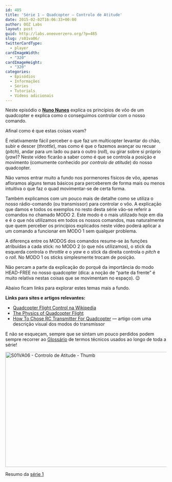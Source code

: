 ```yaml
---
id: 485
title: 'Série 1 — Quadcopter — Controlo de Atitude'
date: 2015-02-02T16:06:33+00:00
author: OOZ Labs
layout: post
guid: http://labs.oneoverzero.org/?p=485
slug: /s01va06/
twitterCardType:
  - player
cardImageWidth:
  - "320"
cardImageHeight:
  - "320"
categories:
  - Episódios
  - Informações
  - Séries
  - Tutorials
  - Vídeos adicionais
---
```

Neste episódio o [**Nuno Nunes**](http://labs.oneoverzero.org/equipa/nuno-nunes/ "Nuno Nunes") explica os princípios de vôo de um quadcopter e explica como o conseguimos controlar com o nosso comando.

<p style="text-align: center;">
</p>

Afinal como é que estas coisas voam?

É relativamente fácil perceber o que faz um multicopter levantar do chão, subir e descer (_throttle_), mas como é que o fazemos avançar ou recuar (_pitch_), andar para um lado ou para o outro (_roll_), ou girar sobre si próprio (_yaw_)? Neste vídeo ficarão a saber como é que se controla a posição e movimento (comumente conhecido por _controlo de atitude_) do nosso quadcopter.

Não vamos entrar muito a fundo nos pormenores físicos de vôo, apenas afloramos alguns temas básicos para perceberem de forma mais ou menos intuitiva o que faz o quad movimentar-se de certa forma.

Também explicamos com um pouco mais de detalhe como se utiliza o nosso rádio-comando (ou transmissor) para controlar o vôo. A explicação que damos e todos os exemplos no resto desta série vão-se referir a comandos no chamado MODO 2. Este modo é o mais utilizado hoje em dia e é o que nós utilizamos em todos os nossos comandos, mas naturalmente que quem perceber os princípios explicados neste vídeo poderá aplicar a um comando a funcionar em MODO 1 sem qualquer problema.

A diferença entre os MODOS dos comandos resume-se às funções atribuídas a cada stick: no MODO 2 (o que nós utilizamos), o stick da esquerda controla o _throttle_ e o _yaw_ e o stick da direita controla o _pitch_ e o _roll_. No MODO 1 os sticks simplesmente trocam de posição.

Não percam a parte da explicação do porquê da importância do modo HEAD-FREE no nosso quadcopter (dica: a noção de &#8220;parte da frente&#8221; é muito relativa nestas coisas que se movimentam no espaço). 😉

Abaixo ficam links para explorar estes temas mais a fundo.

**Links para sites e artigos relevantes:**

  * <a title="Quadcopter Flight Control - Wikipedia" href="http://en.wikipedia.org/wiki/Quadcopter#Flight_control" target="_blank">Quadcopter Flight Control na Wikipedia</a>
  * <a title="The Physics of Quadcopter Flight" href="http://blacktieaerial.com/2014/04/29/the-physics-of-quadcopter-flight/" target="_blank">The Physics of Quadcopter Flight</a>
  * <a title="How To Choose RC Transmitter for Quadcopter" href="http://blog.oscarliang.net/choose-rc-transmitter-quadcopter/" target="_blank">How To Chose RC Transmitter For Quadcopter</a> — artigo com uma descrição visual dos modos do transmissor

E não se esqueçam, sempre que se sintam um pouco perdidos podem sempre recorrer ao [Glossário](http://labs.oneoverzero.org/s01-glossary/ "Glossário") de termos técnicos usados ao longo de toda a série!

[<img class="aligncenter size-large wp-image-487" src="http://labs.oneoverzero.org/wp-content/uploads/2015/02/S01VA06-Controlo-de-Atitude-Thumb-1024x576.jpg" alt="S01VA06 - Controlo de Atitude - Thumb" width="640" height="360" srcset="http://labs.oneoverzero.org/wp-content/uploads/2015/02/S01VA06-Controlo-de-Atitude-Thumb-1024x576.jpg 1024w, http://labs.oneoverzero.org/wp-content/uploads/2015/02/S01VA06-Controlo-de-Atitude-Thumb-300x169.jpg 300w, http://labs.oneoverzero.org/wp-content/uploads/2015/02/S01VA06-Controlo-de-Atitude-Thumb-267x150.jpg 267w" sizes="(max-width: 640px) 100vw, 640px" />](http://labs.oneoverzero.org/wp-content/uploads/2015/02/S01VA06-Controlo-de-Atitude-Thumb.jpg)

Resumo da [série 1](http://labs.oneoverzero.org/series/serie-1/ "Resumo da série 1")